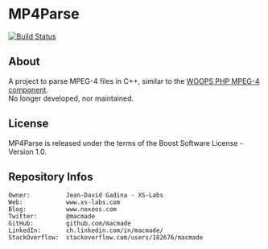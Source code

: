 MP4Parse
========

[![Build Status](https://img.shields.io/travis/macmade/MP4Parse.svg?branch=master&style=flat)](https://travis-ci.org/macmade/MP4Parse)

About
-----

A project to parse MPEG-4 files in C++, similar to the [WOOPS PHP MPEG-4 component](https://github.com/macmade/WOOPS).  
No longer developed, nor maintained.

License
-------

MP4Parse is released under the terms of the Boost Software License - Version 1.0.

Repository Infos
----------------

    Owner:			Jean-David Gadina - XS-Labs
    Web:			www.xs-labs.com
    Blog:			www.noxeos.com
    Twitter:		@macmade
    GitHub:			github.com/macmade
    LinkedIn:		ch.linkedin.com/in/macmade/
    StackOverflow:	stackoverflow.com/users/182676/macmade
